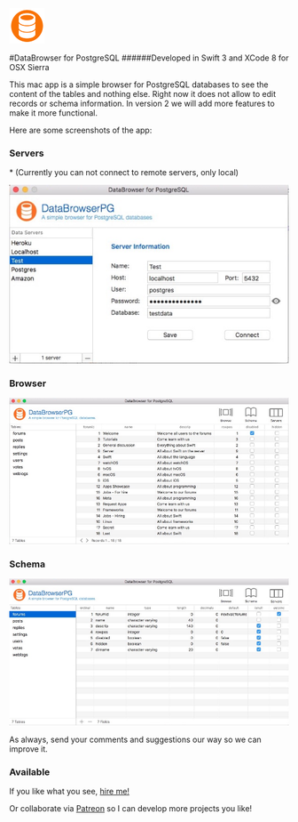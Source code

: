 ![AppIcon](https://raw.githubusercontent.com/kuyawa/DataBrowserPG/master/Screenshots/AppIcon.png)

#DataBrowser for PostgreSQL
######Developed in Swift 3 and XCode 8 for OSX Sierra

This mac app is a simple browser for PostgreSQL databases to see the content of the tables and nothing else. Right now it does not allow to edit records or schema information. In version 2 we will add more features to make it more functional.

Here are some screenshots of the app:


### Servers

\* (Currently you can not connect to remote servers, only local)

![Screenshot](https://raw.githubusercontent.com/kuyawa/DataBrowserPG/master/Screenshots/Screenshot1.jpg)

### Browser

![Screenshot](https://raw.githubusercontent.com/kuyawa/DataBrowserPG/master/Screenshots/Screenshot2.jpg)

### Schema

![Screenshot](https://raw.githubusercontent.com/kuyawa/DataBrowserPG/master/Screenshots/Screenshot3.jpg)

As always, send your comments and suggestions our way so we can improve it.

### Available

If you like what you see, [hire me!](mailto:haxapp@gmail.com)

Or collaborate via [Patreon](https://www.patreon.com/kuyawa) so I can develop more projects you like!
